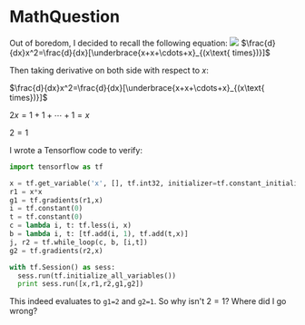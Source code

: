 # MathQuestion

Out of boredom, I decided to recall the following equation:
![](https://latex.codecogs.com/gif.latex?\frac{d}{dx}x^2=\frac{d}{dx}[\underbrace{x&plus;x&plus;\cdots&plus;x}_{(x\text{&space;times})}])
$\frac{d}{dx}x^2=\frac{d}{dx}[\underbrace{x+x+\cdots+x}_{(x\text{ times})}]$

Then taking derivative on both side with respect to $x$:

$\frac{d}{dx}x^2=\frac{d}{dx}[\underbrace{x+x+\cdots+x}_{(x\text{ times})}]$

$2x=1+1+\cdots+1=x$

$2=1$

I wrote a Tensorflow code to verify:

```python
import tensorflow as tf

x = tf.get_variable('x', [], tf.int32, initializer=tf.constant_initializer(1))
r1 = x*x
g1 = tf.gradients(r1,x)
i = tf.constant(0)
t = tf.constant(0)
c = lambda i, t: tf.less(i, x)
b = lambda i, t: [tf.add(i, 1), tf.add(t,x)]
j, r2 = tf.while_loop(c, b, [i,t])
g2 = tf.gradients(r2,x)

with tf.Session() as sess:
  sess.run(tf.initialize_all_variables())
  print sess.run([x,r1,r2,g1,g2])
```

This indeed evaluates to `g1=2` and `g2=1`. So why isn't $2=1$? Where did I go wrong?
